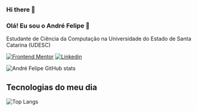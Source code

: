 ### Hi there 👋

### Olá! Eu sou o André Felipe 👋

Estudante de Ciência da Computação na Universidade do Estado de Santa Catarina (UDESC)

[![Frontend Mentor](https://img.shields.io/website-up-down-green-red/http/monip.org.svg)](https://www.frontendmentor.io/home)
[![Linkedin](https://img.shields.io/badge/LinkedIn-0077B5?style=for-the-badge&logo=linkedin&logoColor=white)](https://img.shields.io/badge/LinkedIn-0077B5?style=for-the-badge&logo=linkedin&logoColor=white)

![André Felipe GitHub stats](https://github-readme-stats.vercel.app/api?username=andreFelipeHFuck&show_icons=true&theme=merko) 


## Tecnologias do meu dia 

![Top Langs](https://github-readme-stats.vercel.app/api/top-langs/?username=andreFelipeHFuck&size_weight=0.5&count_weight=0.5)
